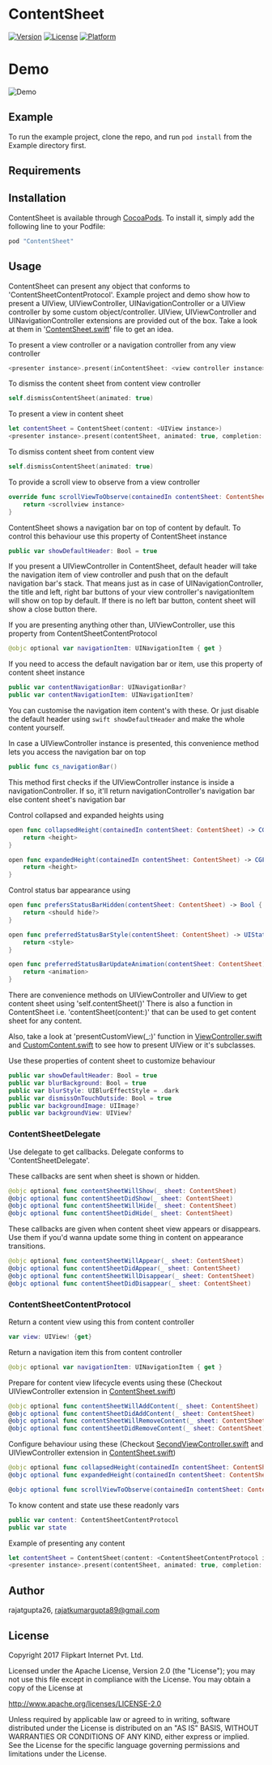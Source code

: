 # ContentSheet

<!--[![CI Status](http://img.shields.io/travis/rajatgupta26/ContentSheet.svg?style=flat)](https://travis-ci.org/rajatgupta26/ContentSheet) -->
[![Version](https://img.shields.io/cocoapods/v/ContentSheet.svg?style=flat)](http://cocoapods.org/pods/ContentSheet)
[![License](https://img.shields.io/cocoapods/l/ContentSheet.svg?style=flat)](http://cocoapods.org/pods/ContentSheet)
[![Platform](https://img.shields.io/cocoapods/p/ContentSheet.svg?style=flat)](http://cocoapods.org/pods/ContentSheet)

# Demo
![Demo](/Example/Demo/WidgetSheetDemo.gif?raw=true)

## Example

To run the example project, clone the repo, and run `pod install` from the Example directory first.

## Requirements

## Installation

ContentSheet is available through [CocoaPods](http://cocoapods.org). To install
it, simply add the following line to your Podfile:

```ruby
pod "ContentSheet"
```

## Usage

ContentSheet can present any object that conforms to 'ContentSheetContentProtocol'.
Example project and demo show how to present a UIView, UIViewController, UINavigationController or a UIView controller by some custom object/controller.
UIView, UIViewController and UINavigationController extensions are provided out of the box.
Take a look at them in '[ContentSheet.swift](/ContentSheet/Classes/ContentSheet.swift)' file to get an idea.


To present a view controller or a navigation controller from any view controller

```swift
<presenter instance>.present(inContentSheet: <view controller instance>, animated: true)
```

To dismiss the content sheet from content view controller

```swift
self.dismissContentSheet(animated: true)
```

To present a view in content sheet

```swift
let contentSheet = ContentSheet(content: <UIView instance>)
<presenter instance>.present(contentSheet, animated: true, completion: completion)
```

To dismiss content sheet from content view

```swift
self.dismissContentSheet(animated: true)
```

To provide a scroll view to observe from a view controller

```swift
override func scrollViewToObserve(containedIn contentSheet: ContentSheet) -> UIScrollView? {
    return <scrollview instance>
}
```

ContentSheet shows a navigation bar on top of content by default.
To control this behaviour use this property of ContentSheet instance

```swift
public var showDefaultHeader: Bool = true
```

If you present a UIViewController in ContentSheet, default header will take the navigation item of view controller and push that on the default navigation bar's stack.
That means just as in case of UINavigationController, the title and left, right bar buttons of your view controller's navigationItem will show on top by default.
If there is no left bar button, content sheet will show a close button there.

If you are presenting anything other than, UIViewController, use this property from ContentSheetContentProtocol
```swift
@objc optional var navigationItem: UINavigationItem { get }
```

If you need to access the default navigation bar or item, use this property of content sheet instance
```swift
public var contentNavigationBar: UINavigationBar?
public var contentNavigationItem: UINavigationItem?
```
You can customise the navigation item content's with these. Or just disable the default header using ```swift showDefaultHeader``` and make the whole content yourself.

In case a UIViewController instance is presented, this convenience method lets you access the navigation bar on top
```swift
public func cs_navigationBar()
```
This method first checks if the UIViewController instance is inside a navigationController. If so, it'll return navigationController's navigation bar else content sheet's navigation bar 


Control collapsed and expanded heights using

```swift
open func collapsedHeight(containedIn contentSheet: ContentSheet) -> CGFloat {
    return <height>
}

open func expandedHeight(containedIn contentSheet: ContentSheet) -> CGFloat {
    return <height>
}
```

Control status bar appearance using 
```swift
open func prefersStatusBarHidden(contentSheet: ContentSheet) -> Bool {
    return <should hide?>
}

open func preferredStatusBarStyle(contentSheet: ContentSheet) -> UIStatusBarStyle {
    return <style>
}

open func preferredStatusBarUpdateAnimation(contentSheet: ContentSheet) -> UIStatusBarAnimation {
    return <animation>
}
```

There are convenience methods on UIViewController and UIView to get content sheet using 'self.contentSheet()'
There is also a function in ContentSheet i.e. 'contentSheet(content:)' that can be used to get content sheet for any content.

Also, take a look at 'presentCustomView(_:)' function in [ViewController.swift](/Example/ContentSheet/ViewController.swift) and [CustomContent.swift](/Example/ContentSheet/CustomContent.swift) to see how to present UIView or it's subclasses.


Use these properties of content sheet to customize behaviour

```swift
public var showDefaultHeader: Bool = true
public var blurBackground: Bool = true
public var blurStyle: UIBlurEffectStyle = .dark
public var dismissOnTouchOutside: Bool = true
public var backgroundImage: UIImage? 
public var backgroundView: UIView? 
```

### ContentSheetDelegate

Use delegate to get callbacks. Delegate conforms to 'ContentSheetDelegate'.

These callbacks are sent when sheet is shown or hidden.

```swift
@objc optional func contentSheetWillShow(_ sheet: ContentSheet)
@objc optional func contentSheetDidShow(_ sheet: ContentSheet)
@objc optional func contentSheetWillHide(_ sheet: ContentSheet)
@objc optional func contentSheetDidHide(_ sheet: ContentSheet)
```

These callbacks are given when content sheet view appears or disappears.
Use them if you'd wanna update some thing in content on appearance transitions.

```swift
@objc optional func contentSheetWillAppear(_ sheet: ContentSheet)
@objc optional func contentSheetDidAppear(_ sheet: ContentSheet)
@objc optional func contentSheetWillDisappear(_ sheet: ContentSheet)
@objc optional func contentSheetDidDisappear(_ sheet: ContentSheet)
```
### ContentSheetContentProtocol

Return a content view using this from content controller

```swift
var view: UIView! {get}
```

Return a navigation item this from content controller
```swift
@objc optional var navigationItem: UINavigationItem { get }
```

Prepare for content view lifecycle events using these (Checkout UIViewController extension in [ContentSheet.swift](/ContentSheet/Classes/ContentSheet.swift))

```swift
@objc optional func contentSheetWillAddContent(_ sheet: ContentSheet)
@objc optional func contentSheetDidAddContent(_ sheet: ContentSheet)
@objc optional func contentSheetWillRemoveContent(_ sheet: ContentSheet)
@objc optional func contentSheetDidRemoveContent(_ sheet: ContentSheet)
```

Configure behaviour using these (Checkout [SecondViewController.swift](/Example/ContentSheet/SecondViewController.swift) and UIViewController extension in [ContentSheet.swift](/ContentSheet/Classes/ContentSheet.swift))

```swift
@objc optional func collapsedHeight(containedIn contentSheet: ContentSheet) -> CGFloat
@objc optional func expandedHeight(containedIn contentSheet: ContentSheet) -> CGFloat

@objc optional func scrollViewToObserve(containedIn contentSheet: ContentSheet) -> UIScrollView?
```

To know content and state use these readonly vars
```swift
public var content: ContentSheetContentProtocol
public var state
```

Example of presenting any content

```swift
let contentSheet = ContentSheet(content: <ContentSheetContentProtocol instance>)
<presenter instance>.present(contentSheet, animated: true, completion: completion)
```



## Author

rajatgupta26, rajatkumargupta89@gmail.com

## License

Copyright 2017 Flipkart Internet Pvt. Ltd.

Licensed under the Apache License, Version 2.0 (the "License");
you may not use this file except in compliance with the License.
You may obtain a copy of the License at

http://www.apache.org/licenses/LICENSE-2.0

Unless required by applicable law or agreed to in writing, software
distributed under the License is distributed on an "AS IS" BASIS,
WITHOUT WARRANTIES OR CONDITIONS OF ANY KIND, either express or implied.
See the License for the specific language governing permissions and
limitations under the License.
